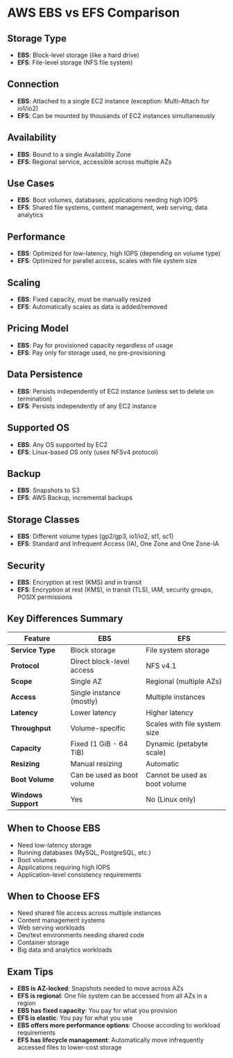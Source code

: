 # AWS EBS vs EFS Comparison

## Storage Type
- **EBS**: Block-level storage (like a hard drive)
- **EFS**: File-level storage (NFS file system)

## Connection
- **EBS**: Attached to a single EC2 instance (exception: Multi-Attach for io1/io2)
- **EFS**: Can be mounted by thousands of EC2 instances simultaneously

## Availability
- **EBS**: Bound to a single Availability Zone
- **EFS**: Regional service, accessible across multiple AZs

## Use Cases
- **EBS**: Boot volumes, databases, applications needing high IOPS
- **EFS**: Shared file systems, content management, web serving, data analytics

## Performance
- **EBS**: Optimized for low-latency, high IOPS (depending on volume type)
- **EFS**: Optimized for parallel access, scales with file system size

## Scaling
- **EBS**: Fixed capacity, must be manually resized
- **EFS**: Automatically scales as data is added/removed

## Pricing Model
- **EBS**: Pay for provisioned capacity regardless of usage
- **EFS**: Pay only for storage used, no pre-provisioning

## Data Persistence
- **EBS**: Persists independently of EC2 instance (unless set to delete on termination)
- **EFS**: Persists independently of any EC2 instance

## Supported OS
- **EBS**: Any OS supported by EC2
- **EFS**: Linux-based OS only (uses NFSv4 protocol)

## Backup
- **EBS**: Snapshots to S3
- **EFS**: AWS Backup, incremental backups

## Storage Classes
- **EBS**: Different volume types (gp2/gp3, io1/io2, st1, sc1)
- **EFS**: Standard and Infrequent Access (IA), One Zone and One Zone-IA

## Security
- **EBS**: Encryption at rest (KMS) and in transit
- **EFS**: Encryption at rest (KMS), in transit (TLS), IAM, security groups, POSIX permissions

## Key Differences Summary

| Feature | EBS | EFS |
|---------|-----|-----|
| **Service Type** | Block storage | File system storage |
| **Protocol** | Direct block-level access | NFS v4.1 |
| **Scope** | Single AZ | Regional (multiple AZs) |
| **Access** | Single instance (mostly) | Multiple instances |
| **Latency** | Lower latency | Higher latency |
| **Throughput** | Volume-specific | Scales with file system size |
| **Capacity** | Fixed (1 GiB - 64 TiB) | Dynamic (petabyte scale) |
| **Resizing** | Manual resizing | Automatic |
| **Boot Volume** | Can be used as boot volume | Cannot be used as boot volume |
| **Windows Support** | Yes | No (Linux only) |

## When to Choose EBS
- Need low-latency storage
- Running databases (MySQL, PostgreSQL, etc.)
- Boot volumes
- Applications requiring high IOPS
- Application-level consistency requirements

## When to Choose EFS
- Need shared file access across multiple instances
- Content management systems
- Web serving workloads
- Dev/test environments needing shared code
- Container storage
- Big data and analytics workloads

## Exam Tips
- **EBS is AZ-locked**: Snapshots needed to move across AZs
- **EFS is regional**: One file system can be accessed from all AZs in a region
- **EBS has fixed capacity**: You pay for what you provision
- **EFS is elastic**: You pay for what you use
- **EBS offers more performance options**: Choose according to workload requirements
- **EFS has lifecycle management**: Automatically move infrequently accessed files to lower-cost storage